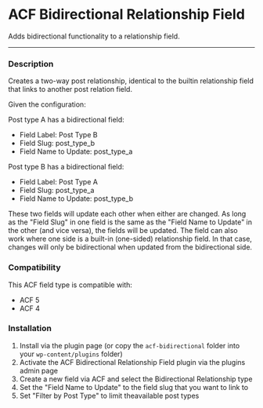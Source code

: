 # ACF Bidirectional Relationship Field

Adds bidirectional functionality to a relationship field. 

-----------------------

### Description

Creates a two-way post relationship, identical to the builtin relationship field that links to another post relation field. 

Given the configuration:

Post type A has a bidirectional field:
 - Field Label: Post Type B
 - Field Slug: post_type_b
 - Field Name to Update: post_type_a

Post type B has a bidirectional field:
 - Field Label: Post Type A
 - Field Slug: post_type_a
 - Field Name to Update: post_type_b

These two fields will update each other when either are changed. As long as the "Field Slug" in one field is the same as the "Field Name to Update" in the other (and vice versa), the fields will be updated. The field can also work where one side is a built-in (one-sided) relationship field. In that case, changes will only be bidirectional when updated from the bidirectional side.

### Compatibility

This ACF field type is compatible with:
* ACF 5
* ACF 4

### Installation

1. Install via the plugin page (or copy the `acf-bidirectional` folder into your `wp-content/plugins` folder)
2. Activate the ACF Bidirectional Relationship Field plugin via the plugins admin page
3. Create a new field via ACF and select the Bidirectional Relationship type
4. Set the "Field Name to Update" to the field slug that you want to link to
5. Set "Filter by Post Type" to limit theavailable  post types

